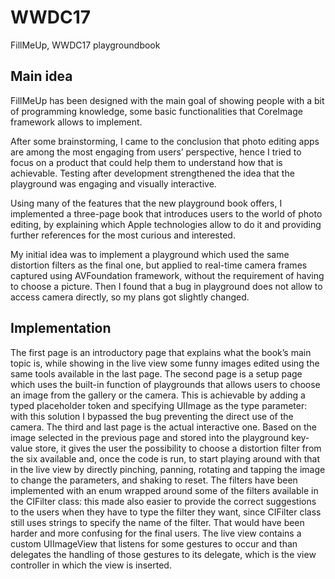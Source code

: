 # WWDC17
FillMeUp, WWDC17 playgroundbook

## Main idea

FillMeUp has been designed with the main goal of showing people with a bit of programming knowledge, some basic functionalities that CoreImage framework allows to implement.

After some brainstorming, I came to the conclusion that photo editing apps are among the most engaging from users’ perspective, hence I tried to focus on a product that could help them to understand how that is achievable. Testing after development strengthened the idea that the playground was engaging and visually interactive.

Using many of the features that the new playground book offers, I implemented a three-page book that introduces users to the world of photo editing, by explaining which Apple technologies allow to do it and providing further references for the most curious and interested.

My initial idea was to implement a playground which used the same distortion filters as the final one, but applied to real-time camera frames captured using AVFoundation framework, without the requirement of having to choose a picture. Then I found that a bug in playground does not allow to access camera directly, so my plans got slightly changed.

## Implementation

The first page is an introductory page that explains what the book’s main topic is, while showing in the live view some funny images edited using the same tools available in the last page.
The second page is a setup page which uses the built-in function of playgrounds that allows users to choose an image from the gallery or the camera. This is achievable by adding a typed placeholder token and specifying UIImage as the type parameter: with this solution I bypassed the bug preventing the direct use of the camera.
The third and last page is the actual interactive one. Based on the image selected in the previous page and stored into the playground key-value store, it gives the user the possibility to choose a distortion filter from the six available and, once the code is run, to start playing around with that in the live view by directly pinching, panning, rotating and tapping the image to change the parameters, and shaking to reset.
The filters have been implemented with an enum wrapped around some of the filters available in the CIFilter class: this made also easier to provide the correct suggestions to the users when they have to type the filter they want, since CIFilter class still uses strings to specify the name of the filter. That would have been harder and more confusing for the final users.
The live view contains a custom UIImageView that listens for some gestures to occur and than delegates the handling of those gestures to its delegate, which is the view controller in which the view is inserted.
